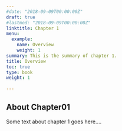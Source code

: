 ```yaml
---
#date: "2018-09-09T00:00:00Z"
draft: true
#lastmod: "2018-09-09T00:00:00Z"
linktitle: Chapter 1
menu:
  example:
    name: Overview
    weight: 1
summary: This is the summary of chapter 1.
title: Overview
toc: true
type: book
weight: 1
  
---
```


## About Chapter01
Some text about chapter 1 goes here....
